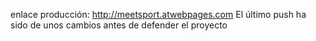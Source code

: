 enlace producción:
http://meetsport.atwebpages.com
El último push ha sido de unos cambios antes de defender el proyecto
